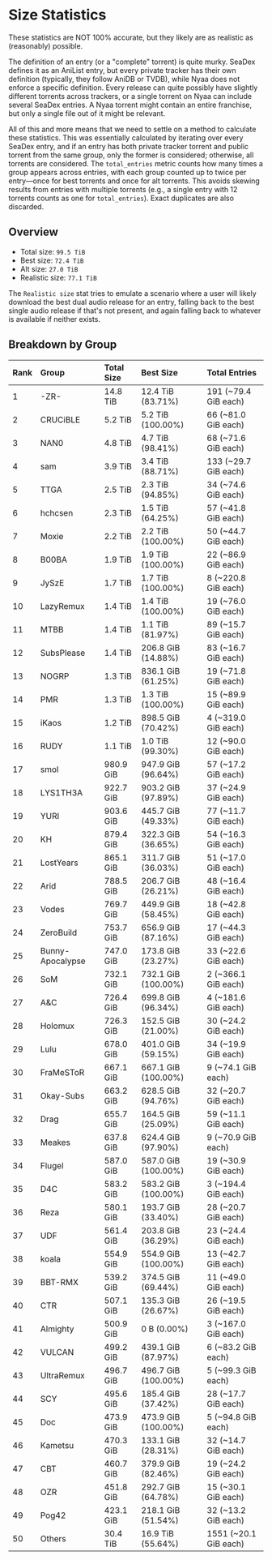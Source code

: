 # Size Statistics

These statistics are NOT 100% accurate, but they likely are as realistic as (reasonably) possible.

The definition of an entry (or a "complete" torrent) is quite murky. SeaDex defines it as an AniList entry, but every private tracker has their own definition (typically, they follow AniDB or TVDB), while Nyaa does not enforce a specific definition. Every release can quite possibly have slightly different torrents across trackers, or a single torrent on Nyaa can include several SeaDex entries. A Nyaa torrent might contain an entire franchise, but only a single file out of it might be relevant.

All of this and more means that we need to settle on a method to calculate these statistics. This was essentially calculated by iterating over every SeaDex entry, and if an entry has both private tracker torrent and public torrent from the same group, only the former is considered; otherwise, all torrents are considered. The `total_entries` metric counts how many times a group appears across entries, with each group counted up to twice per entry—once for best torrents and once for alt torrents. This avoids skewing results from entries with multiple torrents (e.g., a single entry with 12 torrents counts as one for `total_entries`). Exact duplicates are also discarded.

## Overview

- Total size: `99.5 TiB`
- Best size: `72.4 TiB`
- Alt size: `27.0 TiB`
- Realistic size: `77.1 TiB`

The `Realistic size` stat tries to emulate a scenario where a user will likely download the best dual audio release for an entry, falling back to the best single audio release if that's not present, and again falling back to whatever is available if neither exists.


## Breakdown by Group

| Rank | Group            | Total Size | Best Size           | Total Entries         |
| :----| :----------------| :----------| :-------------------| :---------------------|
| 1    | -ZR-             | 14.8 TiB   | 12.4 TiB (83.71%)   | 191 (~79.4 GiB each)  |
| 2    | CRUCiBLE         | 5.2 TiB    | 5.2 TiB (100.00%)   | 66 (~81.0 GiB each)   |
| 3    | NAN0             | 4.8 TiB    | 4.7 TiB (98.41%)    | 68 (~71.6 GiB each)   |
| 4    | sam              | 3.9 TiB    | 3.4 TiB (88.71%)    | 133 (~29.7 GiB each)  |
| 5    | TTGA             | 2.5 TiB    | 2.3 TiB (94.85%)    | 34 (~74.6 GiB each)   |
| 6    | hchcsen          | 2.3 TiB    | 1.5 TiB (64.25%)    | 57 (~41.8 GiB each)   |
| 7    | Moxie            | 2.2 TiB    | 2.2 TiB (100.00%)   | 50 (~44.7 GiB each)   |
| 8    | B00BA            | 1.9 TiB    | 1.9 TiB (100.00%)   | 22 (~86.9 GiB each)   |
| 9    | JySzE            | 1.7 TiB    | 1.7 TiB (100.00%)   | 8 (~220.8 GiB each)   |
| 10   | LazyRemux        | 1.4 TiB    | 1.4 TiB (100.00%)   | 19 (~76.0 GiB each)   |
| 11   | MTBB             | 1.4 TiB    | 1.1 TiB (81.97%)    | 89 (~15.7 GiB each)   |
| 12   | SubsPlease       | 1.4 TiB    | 206.8 GiB (14.88%)  | 83 (~16.7 GiB each)   |
| 13   | NOGRP            | 1.3 TiB    | 836.1 GiB (61.25%)  | 19 (~71.8 GiB each)   |
| 14   | PMR              | 1.3 TiB    | 1.3 TiB (100.00%)   | 15 (~89.9 GiB each)   |
| 15   | iKaos            | 1.2 TiB    | 898.5 GiB (70.42%)  | 4 (~319.0 GiB each)   |
| 16   | RUDY             | 1.1 TiB    | 1.0 TiB (99.30%)    | 12 (~90.0 GiB each)   |
| 17   | smol             | 980.9 GiB  | 947.9 GiB (96.64%)  | 57 (~17.2 GiB each)   |
| 18   | LYS1TH3A         | 922.7 GiB  | 903.2 GiB (97.89%)  | 37 (~24.9 GiB each)   |
| 19   | YURI             | 903.6 GiB  | 445.7 GiB (49.33%)  | 77 (~11.7 GiB each)   |
| 20   | KH               | 879.4 GiB  | 322.3 GiB (36.65%)  | 54 (~16.3 GiB each)   |
| 21   | LostYears        | 865.1 GiB  | 311.7 GiB (36.03%)  | 51 (~17.0 GiB each)   |
| 22   | Arid             | 788.5 GiB  | 206.7 GiB (26.21%)  | 48 (~16.4 GiB each)   |
| 23   | Vodes            | 769.7 GiB  | 449.9 GiB (58.45%)  | 18 (~42.8 GiB each)   |
| 24   | ZeroBuild        | 753.7 GiB  | 656.9 GiB (87.16%)  | 17 (~44.3 GiB each)   |
| 25   | Bunny-Apocalypse | 747.0 GiB  | 173.8 GiB (23.27%)  | 33 (~22.6 GiB each)   |
| 26   | SoM              | 732.1 GiB  | 732.1 GiB (100.00%) | 2 (~366.1 GiB each)   |
| 27   | A&C              | 726.4 GiB  | 699.8 GiB (96.34%)  | 4 (~181.6 GiB each)   |
| 28   | Holomux          | 726.3 GiB  | 152.5 GiB (21.00%)  | 30 (~24.2 GiB each)   |
| 29   | Lulu             | 678.0 GiB  | 401.0 GiB (59.15%)  | 34 (~19.9 GiB each)   |
| 30   | FraMeSToR        | 667.1 GiB  | 667.1 GiB (100.00%) | 9 (~74.1 GiB each)    |
| 31   | Okay-Subs        | 663.2 GiB  | 628.5 GiB (94.76%)  | 32 (~20.7 GiB each)   |
| 32   | Drag             | 655.7 GiB  | 164.5 GiB (25.09%)  | 59 (~11.1 GiB each)   |
| 33   | Meakes           | 637.8 GiB  | 624.4 GiB (97.90%)  | 9 (~70.9 GiB each)    |
| 34   | Flugel           | 587.0 GiB  | 587.0 GiB (100.00%) | 19 (~30.9 GiB each)   |
| 35   | D4C              | 583.2 GiB  | 583.2 GiB (100.00%) | 3 (~194.4 GiB each)   |
| 36   | Reza             | 580.1 GiB  | 193.7 GiB (33.40%)  | 28 (~20.7 GiB each)   |
| 37   | UDF              | 561.4 GiB  | 203.8 GiB (36.29%)  | 23 (~24.4 GiB each)   |
| 38   | koala            | 554.9 GiB  | 554.9 GiB (100.00%) | 13 (~42.7 GiB each)   |
| 39   | BBT-RMX          | 539.2 GiB  | 374.5 GiB (69.44%)  | 11 (~49.0 GiB each)   |
| 40   | CTR              | 507.1 GiB  | 135.3 GiB (26.67%)  | 26 (~19.5 GiB each)   |
| 41   | Almighty         | 500.9 GiB  | 0 B (0.00%)         | 3 (~167.0 GiB each)   |
| 42   | VULCAN           | 499.2 GiB  | 439.1 GiB (87.97%)  | 6 (~83.2 GiB each)    |
| 43   | UltraRemux       | 496.7 GiB  | 496.7 GiB (100.00%) | 5 (~99.3 GiB each)    |
| 44   | SCY              | 495.6 GiB  | 185.4 GiB (37.42%)  | 28 (~17.7 GiB each)   |
| 45   | Doc              | 473.9 GiB  | 473.9 GiB (100.00%) | 5 (~94.8 GiB each)    |
| 46   | Kametsu          | 470.3 GiB  | 133.1 GiB (28.31%)  | 32 (~14.7 GiB each)   |
| 47   | CBT              | 460.7 GiB  | 379.9 GiB (82.46%)  | 19 (~24.2 GiB each)   |
| 48   | OZR              | 451.8 GiB  | 292.7 GiB (64.78%)  | 15 (~30.1 GiB each)   |
| 49   | Pog42            | 423.1 GiB  | 218.1 GiB (51.54%)  | 32 (~13.2 GiB each)   |
| 50   | Others           | 30.4 TiB   | 16.9 TiB (55.64%)   | 1551 (~20.1 GiB each) |
